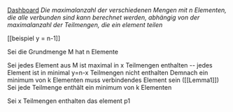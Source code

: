 [Dashboard](Dashboard.md)
*Die maximalanzahl der verschiedenen Mengen mit n Elementen, die alle verbunden sind kann berechnet werden, abhängig von der maximalanzahl der Teilmengen, die ein element teilen*

[[beispiel y = n-1]]

Sei die Grundmenge M hat n Elemente

Sei jedes Element aus M ist maximal in x Teilmengen enthalten
	-- jedes Element ist in minimal y=n-x Teilmengen nicht enthalten
Demnach ein minimum von k Elementen muss verbindendes Element sein ([[Lemma1]])
Sei jede Teilmenge enthält ein minimum von k Elementen

Sei x Teilmengen enthalten das element p1


